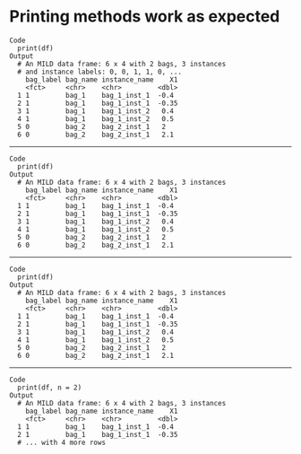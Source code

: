 # Printing methods work as expected

    Code
      print(df)
    Output
      # An MILD data frame: 6 x 4 with 2 bags, 3 instances
      # and instance labels: 0, 0, 1, 1, 0, ...
        bag_label bag_name instance_name    X1
        <fct>     <chr>    <chr>         <dbl>
      1 1         bag_1    bag_1_inst_1  -0.4 
      2 1         bag_1    bag_1_inst_1  -0.35
      3 1         bag_1    bag_1_inst_2   0.4 
      4 1         bag_1    bag_1_inst_2   0.5 
      5 0         bag_2    bag_2_inst_1   2   
      6 0         bag_2    bag_2_inst_1   2.1 

---

    Code
      print(df)
    Output
      # An MILD data frame: 6 x 4 with 2 bags, 3 instances
        bag_label bag_name instance_name    X1
        <fct>     <chr>    <chr>         <dbl>
      1 1         bag_1    bag_1_inst_1  -0.4 
      2 1         bag_1    bag_1_inst_1  -0.35
      3 1         bag_1    bag_1_inst_2   0.4 
      4 1         bag_1    bag_1_inst_2   0.5 
      5 0         bag_2    bag_2_inst_1   2   
      6 0         bag_2    bag_2_inst_1   2.1 

---

    Code
      print(df)
    Output
      # An MILD data frame: 6 x 4 with 2 bags, 3 instances
        bag_label bag_name instance_name    X1
        <fct>     <chr>    <chr>         <dbl>
      1 1         bag_1    bag_1_inst_1  -0.4 
      2 1         bag_1    bag_1_inst_1  -0.35
      3 1         bag_1    bag_1_inst_2   0.4 
      4 1         bag_1    bag_1_inst_2   0.5 
      5 0         bag_2    bag_2_inst_1   2   
      6 0         bag_2    bag_2_inst_1   2.1 

---

    Code
      print(df, n = 2)
    Output
      # An MILD data frame: 6 x 4 with 2 bags, 3 instances
        bag_label bag_name instance_name    X1
        <fct>     <chr>    <chr>         <dbl>
      1 1         bag_1    bag_1_inst_1  -0.4 
      2 1         bag_1    bag_1_inst_1  -0.35
      # ... with 4 more rows

